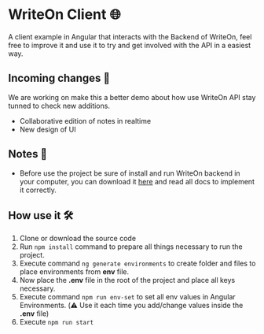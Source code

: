 # WriteOn Client 🌐
A client example in Angular that interacts with the Backend of WriteOn, feel free to improve it and use it to try and get involved with the API in a easiest way.

## Incoming changes 🚚
We are working on make this a better demo about how use WriteOn API stay tunned to check new additions.

- Collaborative edition of notes in realtime
- New design of UI

## Notes 📄
* Before use the project be sure of install and run WriteOn backend in your computer, you can download it [here](https://github.com/JhonCODEOWO/WriteOn) and read all docs to implement it correctly.

## How use it 🛠️
1. Clone or download the source code
2. Run `npm install` command to prepare all things necessary to run the project.
4. Execute command `ng generate environments` to create folder and files to place environments from **env** file.
3. Now place the **.env** file in the root of the project and place all keys necessary.
4. Execute command `npm run env-set` to set all env values in Angular Environments. (⚠️ Use it each time you add/change values inside the **.env** file)
5. Execute `npm run start`